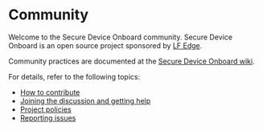 # Community

Welcome to the Secure Device Onboard community. Secure Device Onboard is an open source project sponsored by [LF Edge](https://www.lfedge.org/projects/securedeviceonboard/).

Community practices are documented at the [Secure Device Onboard wiki](https://wiki.lfedge.org/display/SDO/Secure+Device+Onboard).

For details, refer to the following topics:

* [How to contribute](https://wiki.lfedge.org/display/SDO/Contributing)
* [Joining the discussion and getting help](https://wiki.lfedge.org/display/SDO/Getting+Help)
* [Project policies](https://wiki.lfedge.org/display/SDO/Project+Policies)
* [Reporting issues](https://wiki.lfedge.org/display/SDO/Reporting+Issues)
